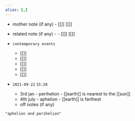 ```yaml
---
alias: [,]
---
```

- mother note (if any)
		- [[]] [[]]
- related note (if any) -
		- [[]] [[]]
- `contemporary events`
	- [[]]
	- [[]]
	- [[]]
	- [[]]
	- [[]]

- `2021-09-22`  `15:28`
	- 3rd jan - perihelion - [[earth]] is nearest to the [[sun]]
	- 4th july - aphelion - [[earth]] is farthest
	- off notes (if any)

```query
"aphelion and perihelion"
```